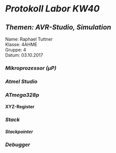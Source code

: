 
# *Protokoll Labor KW40*
## *Themen: AVR-Studio, Simulation*

Name: Raphael Tuttner    
Klasse: 4AHME    
Gruppe: 4  
Datum: 03.10.2017

### *Mikroprozessor (µP)*

### *Atmel Studio*  

### *ATmega328p*  

#### **XYZ-Register** 

### *Stack*  

#### *Stackpointer*  

### *Debugger*  
